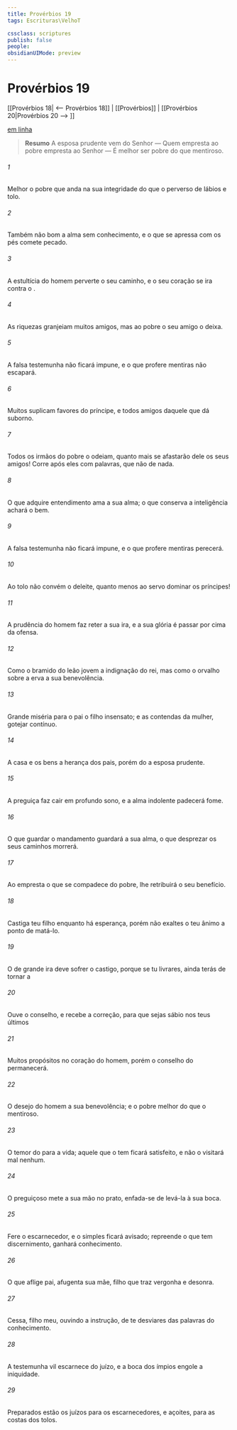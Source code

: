 ```yaml
---
title: Provérbios 19
tags: Escrituras\VelhoT

cssclass: scriptures
publish: false
people:
obsidianUIMode: preview
---
```


# Provérbios 19
[[Provérbios 18| <-- Provérbios 18]] | [[Provérbios]] | [[Provérbios 20|Provérbios 20 --> ]]

[em linha](https://churchofjesuschrist.org/study/scriptures/ot/prov/19?lang=por)

> __Resumo__
A esposa prudente vem do Senhor — Quem empresta ao pobre empresta ao Senhor — É melhor ser pobre do que mentiroso.

###### 1 
Melhor  o pobre que anda na sua integridade do que o perverso de lábios e tolo.

###### 2 
Também não  bom  a alma sem conhecimento, e o que se apressa com os pés comete pecado.

###### 3 
A estultícia do homem perverte o seu caminho, e o seu coração se ira contra o .

###### 4 
As riquezas granjeiam muitos amigos, mas ao pobre o seu  amigo o deixa.

###### 5 
A falsa testemunha não ficará impune, e o que profere mentiras não escapará.

###### 6 
Muitos suplicam favores do príncipe, e todos  amigos daquele que dá suborno.

###### 7 
Todos os irmãos do pobre o odeiam, quanto mais se afastarão dele os seus amigos! Corre após eles com palavras, que não  de nada.

###### 8 
O que adquire entendimento ama a sua alma; o que conserva a inteligência achará o bem.

###### 9 
A falsa testemunha não ficará impune, e o que profere mentiras perecerá.

###### 10 
Ao tolo não convém o deleite, quanto menos ao servo dominar os príncipes!

###### 11 
A prudência do homem faz reter a sua ira, e a sua glória é passar por cima da ofensa.

###### 12 
Como o bramido do leão jovem  a indignação do rei, mas como o orvalho sobre a erva  a sua benevolência.

###### 13 
Grande miséria  para o pai o filho insensato; e as contendas da mulher,  gotejar contínuo.

###### 14 
A casa e os bens  a herança dos pais, porém do   a esposa prudente.

###### 15 
A preguiça faz cair em profundo sono, e a alma indolente padecerá fome.

###### 16 
O que guardar o mandamento guardará a sua alma,  o que desprezar os seus caminhos morrerá.

###### 17 
Ao  empresta o que se compadece do pobre,  lhe retribuirá o seu benefício.

###### 18 
Castiga teu filho enquanto há esperança, porém não exaltes o teu ânimo a ponto de matá-lo.

###### 19 
O  de grande ira deve sofrer o castigo, porque se tu  livrares, ainda terás de tornar a 

###### 20 
Ouve o conselho, e recebe a correção, para que sejas sábio nos teus últimos 

###### 21 
Muitos propósitos  no coração do homem, porém o conselho do  permanecerá.

###### 22 
O desejo do homem  a sua benevolência; e o pobre  melhor do que o mentiroso.

###### 23 
O temor do   para a vida; aquele que o tem ficará satisfeito, e não o visitará mal nenhum.

###### 24 
O preguiçoso mete a sua mão no prato,  enfada-se de levá-la à sua boca.

###### 25 
Fere o escarnecedor, e o simples ficará avisado; repreende o que tem discernimento,  ganhará conhecimento.

###### 26 
O que aflige  pai,  afugenta sua mãe, filho  que traz vergonha e desonra.

###### 27 
Cessa, filho meu, ouvindo a instrução, de te desviares das palavras do conhecimento.

###### 28 
A testemunha vil escarnece do juízo, e a boca dos ímpios engole a iniquidade.

###### 29 
Preparados estão os juízos para os escarnecedores, e açoites, para as costas dos tolos.

